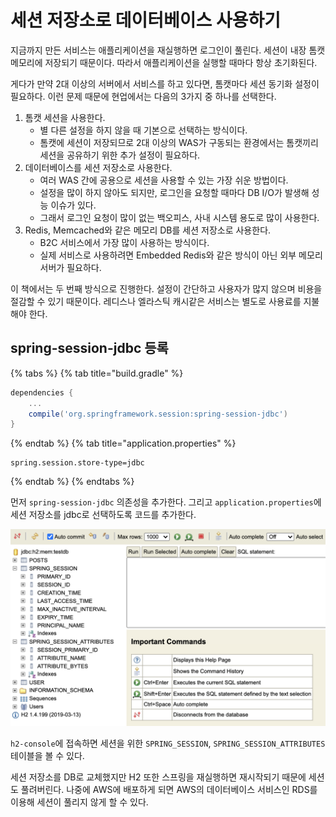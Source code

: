 # 세션 저장소로 데이터베이스 사용하기

지금까지 만든 서비스는 애플리케이션을 재실행하면 로그인이 풀린다. 세션이 내장 톰캣 메모리에 저장되기 때문이다. 따라서 애플리케이션을 실행할 때마다 항상 초기화된다. 

게다가 만약 2대 이상의 서버에서 서비스를 하고 있다면, 톰캣마다 세션 동기화 설정이 필요하다. 이런 문제 때문에 현업에서는 다음의 3가지 중 하나를 선택한다.

1. 톰캣 세션을 사용한다.
    - 별 다른 설정을 하지 않을 때 기본으로 선택하는 방식이다.
    - 톰캣에 세션이 저장되므로 2대 이상의 WAS가 구동되는 환경에서는 톰캣끼리 세션을 공유하기 위한 추가 설정이 필요하다.
2. 데이터베이스를 세션 저장소로 사용한다.
    - 여러 WAS 간에 공용으로 세션을 사용할 수 있는 가장 쉬운 방법이다.
    - 설정을 많이 하지 않아도 되지만, 로그인을 요청할 때마다 DB I/O가 발생해 성능 이슈가 있다.
    - 그래서 로그인 요청이 많이 없는 백오피스, 사내 시스템 용도로 많이 사용한다.
3. Redis, Memcached와 같은 메모리 DB를 세션 저장소로 사용한다.
    - B2C 서비스에서 가장 많이 사용하는 방식이다.
    - 실제 서비스로 사용하려면 Embedded Redis와 같은 방식이 아닌 외부 메모리 서버가 필요하다.
    
이 책에서는 두 번째 방식으로 진행한다. 설정이 간단하고 사용자가 많지 않으며 비용을 절감할 수 있기 때문이다. 레디스나 엘라스틱 캐시같은 서비스는 별도로 사용료를 지불해야 한다.

## spring-session-jdbc 등록

{% tabs %}
{% tab title="build.gradle" %}
```groovy
dependencies {
    ...
    compile('org.springframework.session:spring-session-jdbc')
}
```
{% endtab %}
{% tab title="application.properties" %}
```properties
spring.session.store-type=jdbc
```
{% endtab %}
{% endtabs %}

먼저 `spring-session-jdbc` 의존성을 추가한다. 그리고 `application.properties`에 세션 저장소를 jdbc로 선택하도록 코드를 추가한다.

![](../../.gitbook/assets/freelac-jojoldu-spring-aws/05/스크린샷%202020-09-13%20오후%206.25.04.png)

`h2-console`에 접속하면 세션을 위한 `SPRING_SESSION`, `SPRING_SESSION_ATTRIBUTES` 테이블을 볼 수 있다.

세션 저장소를 DB로 교체했지만 H2 또한 스프링을 재실행하면 재시작되기 때문에 세션도 풀려버린다. 나중에 AWS에 배포하게 되면 AWS의 데이터베이스 서비스인 RDS를 이용해 세션이 풀리지 않게 할 수 있다.